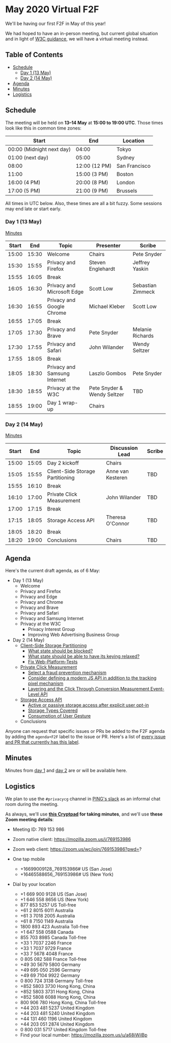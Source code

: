 # May 2020 Virtual F2F

We'll be having our first F2F in May of this year!

We had hoped to have an in-person meeting, but current global situation and in light of [W3C guidance](https://w3c.github.io/Guide/meetings/continuity.html), we will have a virtual meeting instead.

<!-- START doctoc generated TOC please keep comment here to allow auto update -->
<!-- DON'T EDIT THIS SECTION, INSTEAD RE-RUN doctoc TO UPDATE -->
## Table of Contents

- [Schedule](#schedule)
  - [Day 1 (13 May)](#day-1-13-may)
  - [Day 2 (14 May)](#day-2-14-may)
- [Agenda](#agenda)
- [Minutes](#minutes)
- [Logistics](#logistics)

<!-- END doctoc generated TOC please keep comment here to allow auto update -->

## Schedule

The meeting will be held on **13–14 May** at **15:00 to 19:00 UTC**. Those times look like this in common time zones:

| Start                     | End           | Location      |
| ------------------------- | ------------- | ------------- |
| 00:00 (Midnight next day) | 04:00         | Tokyo         |
| 01:00 (next day)          | 05:00         | Sydney        |
| 08:00                     | 12:00 (12 PM) | San Francisco |
| 11:00                     | 15:00 (3 PM)  | Boston        |
| 16:00 (4 PM)              | 20:00 (8 PM)  | London        |
| 17:00 (5 PM)              | 21:00 (9 PM)  | Brussels      |

All times in UTC below. Also, these times are all a bit fuzzy. Some sessions may end late or start early.

### Day 1 (13 May)

[Minutes](05-13-minutes.md)

| Start | End   | Topic                        | Presenter                   | Scribe            |
| ----- | ----- | ---------------------------- | --------------------------- | ----------------- |
| 15:00 | 15:30 | Welcome                      | Chairs                      | Pete Snyder       |
| 15:30 | 15:55 | Privacy and Firefox          | Steven Englehardt           | Jeffrey Yaskin    |
| 15:55 | 16:05 | Break                        |                             |                   |
| 16:05 | 16:30 | Privacy and Microsoft Edge   | Scott Low                   | Sebastian Zimmeck |
| 16:30 | 16:55 | Privacy and Google Chrome    | Michael Kleber              | Scott Low         |
| 16:55 | 17:05 | Break                        |                             |                   |
| 17:05 | 17:30 | Privacy and Brave            | Pete Snyder                 | Melanie Richards  |
| 17:30 | 17:55 | Privacy and Safari           | John Wilander               | Wendy Seltzer     |
| 17:55 | 18:05 | Break                        |                             |                   |
| 18:05 | 18:30 | Privacy and Samsung Internet | Laszlo Gombos               | Pete Snyder       |
| 18:30 | 18:55 | Privacy at the W3C           | Pete Snyder & Wendy Seltzer | TBD               |
| 18:55 | 19:00 | Day 1 wrap-up                | Chairs                      |                   |

### Day 2 (14 May)

[Minutes](05-14-minutes.md)

| Start | End   | Topic                            | Discussion Lead   | Scribe |
| ----- | ----- | -------------------------------- | ----------------- | ------ |
| 15:00 | 15:05 | Day 2 kickoff                    | Chairs            |        |
| 15:05 | 15:55 | Client-Side Storage Partitioning | Anne van Kesteren | TBD    |
| 15:55 | 16:10 | Break                            |                   |        |
| 16:10 | 17:00 | Private Click Measurement        | John Wilander     | TBD    |
| 17:00 | 17:15 | Break                            |                   |        |
| 17:15 | 18:05 | Storage Access API               | Theresa O'Connor  | TBD    |
| 18:05 | 18:20 | Break                            |                   |        |
| 18:20 | 19:00 | Conclusions                      | Chairs            | TBD    |

## Agenda

Here's the current draft agenda, as of 6 May:

* Day 1 (13 May)
    * Welcome
    * Privacy and Firefox
    * Privacy and Edge
    * Privacy and Chrome
    * Privacy and Brave
    * Privacy and Safari
    * Privacy and Samsung Internet
    * Privacy at the W3C
        * Privacy Interest Group
        * Improving Web Advertising Business Group
* Day 2 (14 May)
    * [Client-Side Storage Partitioning](https://github.com/privacycg/storage-partitioning/)
        * [What state should be blocked?](https://github.com/privacycg/storage-partitioning/issues/8)
        * [What state should be able to have its keying relaxed?](https://github.com/privacycg/storage-partitioning/issues/7)
        * [Fix Web-Platform-Tests](https://github.com/privacycg/storage-partitioning/issues/2/)
    * [Private Click Measurement](https://github.com/privacycg/private-click-measurement/)
        * [Select a fraud prevention mechanism](https://github.com/privacycg/private-click-measurement/issues/27)
        * [Consider defining a modern JS API in addition to the tracking pixel mechanism](https://github.com/privacycg/private-click-measurement/issues/31)
        * [Layering and the Click Through Conversion Measurement Event-Level API](https://github.com/privacycg/private-click-measurement/labels/layering)
    * [Storage Access API](https://github.com/privacycg/storage-access/)
        * [Active or passive storage access after explicit user opt-in](https://github.com/privacycg/storage-access/issues/2)
        * [Storage Types Covered](https://github.com/privacycg/storage-access/issues/4)
        * [Consumption of User Gesture](https://github.com/privacycg/storage-access/issues/25)
    * Conclusions

Anyone can request that specific issues or PRs be added to the F2F agenda by adding the `agenda+F2F` label to the issue or PR. Here's a list of [every issue and PR that currently has this label](https://github.com/search?q=org%3Aprivacycg+label%3Aagenda%2BF2F).

## Minutes

Minutes from [day 1](05-13-minutes.md) and [day 2](05-14-minutes.md) are or will be available here.

## Logistics

We plan to use the `#privacycg` channel in [PING's slack](https://w3cping.slack.com/) as an informal chat room during the meeting.

As always, we'll use **[this Cryptpad](https://cryptpad.w3ctag.org/code/#/2/code/edit/ZrkcuhmVbx1OGyWlTX5L0j8T/) for taking minutes**, and we'll use **these Zoom meeting details**:

* Meeting ID: 769 153 986
* Zoom native client: https://mozilla.zoom.us/j/769153986
* Zoom web client: https://zoom.us/wc/join/769153986?pwd=?

* One tap mobile
    * +16699009128,,769153986# US (San Jose)
    * +16465588656,,769153986# US (New York)

* Dial by your location
    * +1 669 900 9128 US (San Jose)
    * +1 646 558 8656 US (New York)
    * 877 853 5257 US Toll-free
    * +61 2 8015 6011 Australia
    * +61 3 7018 2005 Australia
    * +61 8 7150 1149 Australia
    * 1800 893 423 Australia Toll-free
    * +1 647 558 0588 Canada
    * 855 703 8985 Canada Toll-free
    * +33 1 7037 2246 France
    * +33 1 7037 9729 France
    * +33 7 5678 4048 France
    * 0 805 082 588 France Toll-free
    * +49 30 5679 5800 Germany
    * +49 695 050 2596 Germany
    * +49 69 7104 9922 Germany
    * 0 800 724 3138 Germany Toll-free
    * +852 5803 3730 Hong Kong, China
    * +852 5803 3731 Hong Kong, China
    * +852 5808 6088 Hong Kong, China
    * 800 906 780 Hong Kong, China Toll-free
    * +44 203 481 5237 United Kingdom
    * +44 203 481 5240 United Kingdom
    * +44 131 460 1196 United Kingdom
    * +44 203 051 2874 United Kingdom
    * 0 800 031 5717 United Kingdom Toll-free
    * Find your local number: https://mozilla.zoom.us/u/a68iWilBp
